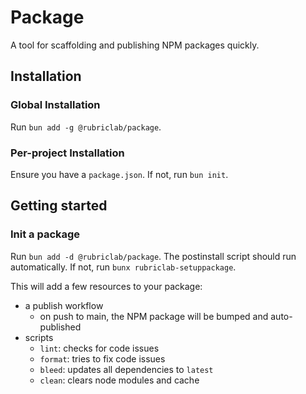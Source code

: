 # Package

A tool for scaffolding and publishing NPM packages quickly.

## Installation

### Global Installation

Run `bun add -g @rubriclab/package`.

### Per-project Installation

Ensure you have a `package.json`. If not, run `bun init`.

## Getting started

### Init a package

Run `bun add -d @rubriclab/package`. The postinstall script should run automatically. If not, run `bunx rubriclab-setuppackage`.

This will add a few resources to your package:

- a publish workflow
  - on push to main, the NPM package will be bumped and auto-published
- scripts
  - `lint`: checks for code issues
  - `format`: tries to fix code issues
  - `bleed`: updates all dependencies to `latest`
  - `clean`: clears node modules and cache
